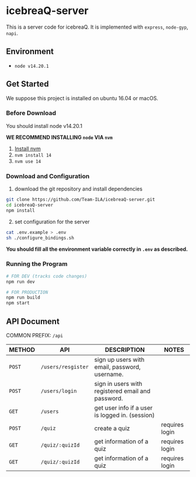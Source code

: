 # icebreaQ-server

This is a server code for icebreaQ. It is implemented with `express`, `node-gyp`, `napi`.

## Environment

- `node v14.20.1`

## Get Started

We suppose this project is installed on ubuntu 16.04 or macOS.

### Before Download

You should install node v14.20.1

**WE RECOMMEND INSTALLING `node` VIA `nvm`**

1. [Install nvm](https://github.com/nvm-sh/nvm#installing-and-updating)
2. `nvm install 14`
3. `nvm use 14`

### Download and Configuration

1. download the git repository and install dependencies

```bash
git clone https://github.com/Team-ILA/icebreaQ-server.git
cd icebreaQ-server
npm install
```

2. set configuration for the server

```bash
cat .env.example > .env
sh ./configure_bindings.sh
```

**You should fill all the environment variable correctly in `.env` as described.**

### Running the Program

```bash
# FOR DEV (tracks code changes)
npm run dev

# FOR PRODUCTION
npm run build
npm start
```

## API Document

COMMON PREFIX: `/api`

| METHOD | API                | DESCRIPTION                                       | NOTES          |
| ------ | ------------------ | ------------------------------------------------- | -------------- |
| `POST` | `/users/resgister` | sign up users with email, password, username.     |                |
| `POST` | `/users/login`     | sign in users with registered email and password. |                |
| `GET`  | `/users`           | get user info if a user is logged in. (session)   |                |
| `POST` | `/quiz`            | create a quiz                                     | requires login |
| `GET`  | `/quiz/:quizId`    | get information of a quiz                         | requires login |
| `GET`  | `/quiz/:quizId`    | get information of a quiz                         | requires login |

